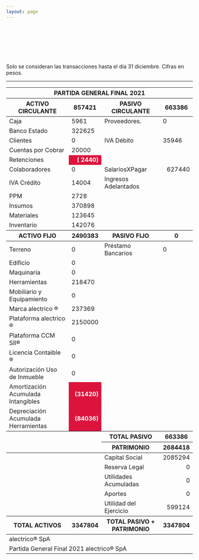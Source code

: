 ```yaml
--- 
layout: page
--- 
```




<br> <br> <br> <br> <br> <br> 
Solo se consideran las transacciones hasta el día 31	diciembre.
Cifras en pesos.
<table>
<thead> <th colspan='6'> PARTIDA GENERAL FINAL 2021 </th> </thead> 
<thead> <th>  ACTIVO CIRCULANTE </th> <th> 857421</th>
<th > PASIVO CIRCULANTE </th> <th>663386</th> </thead>
<tbody>
<tr> <td> Caja </td> <td>5961</td> <td> Proveedores. </td> <td> 0</td> </tr>
<tr> <td> Banco Estado </td> <td>322625</td></tr>
<tr> <td> Clientes </td> <td>0</td> <td>  IVA Débito </td> <td>35946</td> </tr>
<tr> <td> Cuentas por Cobrar </td> <td>20000</td></tr>
<tr> <td> Retenciones </td> <td align='right' style='font-weight:bold; color: white; background-color: crimson'>(  2440)</td> </tr> 
<tr> <td> Colaboradores </td> <td> 0</td> 
<td> SalariosXPagar </td> <td align='right'> 627440</td></tr> 
<tr> <td> IVA Crédito </td><td>14004</td> 
<td> Ingresos Adelantados </td> </tr>
<tr> <td> PPM </td> <td>2728</td></tr> 
<tr> <td> Insumos</td> <td>370898</td> </tr>
<tr> <td> Materiales </td> <td>123645</td> </tr>
<tr> <td> Inventario </td>
<td>142076</td> </tr> 
<thead> <th> ACTIVO FIJO </th> <th>2490383</th> 
<th> PASIVO FIJO </th> <th>0</th>  </thead> 
<tr> <td> Terreno </td> <td>0</td> 
<td> Préstamo Bancarios </td> <td>0</td> </tr>
<tr><td> Edificio </td> <td>0</td> </tr>
<tr><td> Maquinaria </td> <td>0</td> <td colspan='2'> </td> </tr>
<tr><td> Herramientas </td> <td>218470</td> <td colspan='2'> </td> </tr>
<tr><td> Mobiliario y Equipamiento </td><td> 0 </td> <td colspan='2'> </td> </tr>
<tr><td> Marca alectrico ® </td> <td>237369</td> <td colspan='2'> </td> </tr>
<tr><td> Plataforma alectrico ® </td> <td>2150000</td> <td colspan='2'> </td> </tr>
<tr><td> Plataforma CCM SII® </td> <td>0</td> <td colspan='2'> </td> </tr>
<tr><td> Licencia Contaible ®  </td> <td>0</td> <td colspan='2'> </td> </tr>
<tr><td> Autorización Uso de Inmueble </td> <td>0</td> <td colspan='2'> </td> </tr>
<tr><td> Amortización Acumulada Intangibles </td> <td align='right' style='font-weight:bold; color: white; background-color: crimson'>(31420)</td> <td colspan='2'> </td> </tr>
<tr><td> Depreciación Acumulada Herramientas </td> <td align='right' style='font-weight:bold; color: white; background-color: crimson'>(84036)</td><td colspan='2'> </td> </tr>
<thead> <td> </td> <td> </td> <th> TOTAL PASIVO </th> <th> 663386</th></thead>
<thead> <td> </td> <td> </td> <th> PATRIMONIO </th> <th>2684418</th> </thead><tr> <td colspan='2'></td> <td> Capital Social </td><td align='right'> 2085294</td> </tr>
<tr> <td colspan='2'></td> <td> Reserva Legal </td> <td align='right' >0</td> </tr>
<tr> <td colspan='2'></td> <td> Utilidades Acumuladas </td> <td align='right' >0</td> </tr>
<tr> <td colspan='2'></td> <td> Aportes </td> <td align='right' >0</td> </tr>
<tr> <td colspan='2'></td> <td> Utilidad del Ejercicio </td><td align='right'>599124</td> </tr>
<thead><th>TOTAL ACTIVOS</th><th>3347804</th><th>TOTAL PASIVO + PATRIMONIO</th><th>3347804</th></thead>
<tr><td colspan='8'> alectrico® SpA </td> </tr>
<tr><td colspan='8'> Partida General Final 2021 alectrico® SpA</td></tr>
<tr> <hr> </tr>
</tbody>
</table>
